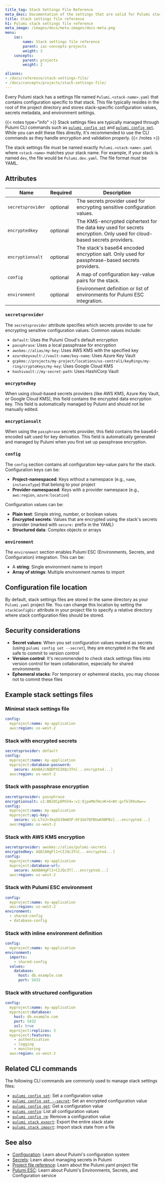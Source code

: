```yaml
---
title_tag: Stack Settings File Reference
meta_desc: Documentation of the settings that are valid for Pulumi stack configuration files (Pulumi.<stack-name>.yaml).
title: Stack settings file reference
h1: Pulumi stack settings file reference
meta_image: /images/docs/meta-images/docs-meta.png
menu:
    iac:
        name: Stack settings file reference
        parent: iac-concepts-projects
        weight: 2
    concepts:
        parent: projects
        weight: 2

aliases:
- /docs/reference/stack-settings-file/
- /docs/concepts/projects/stack-settings-file/
---
```


Every Pulumi stack has a settings file named `Pulumi.<stack-name>.yaml` that contains configuration specific to that stack. This file typically resides in the root of the project directory and stores stack-specific configuration values, secrets metadata, and environment settings.

{{< notes type="info" >}}
Stack settings files are typically managed through Pulumi CLI commands such as [`pulumi config set`](/docs/iac/cli/commands/pulumi_config_set/) and [`pulumi config get`](/docs/iac/cli/commands/pulumi_config_get/). While you can edit these files directly, it's recommended to use the CLI commands as they handle encryption and validation properly.
{{< /notes >}}

The stack settings file must be named exactly `Pulumi.<stack-name>.yaml` where `<stack-name>` matches your stack name. For example, if your stack is named `dev`, the file would be `Pulumi.dev.yaml`. The file format must be YAML.

## Attributes

| Name | Required | Description |
| - | - | - |
| `secretsprovider` | optional | The secrets provider used for encrypting sensitive configuration values. |
| `encryptedkey` | optional | The KMS-encrypted ciphertext for the data key used for secrets encryption. Only used for cloud-based secrets providers. |
| `encryptionsalt` | optional | The stack's base64 encoded encryption salt. Only used for passphrase-based secrets providers. |
| `config` | optional | A map of configuration key-value pairs for the stack. |
| `environment` | optional | Environment definition or list of environments for Pulumi ESC integration. |

### `secretsprovider`

The `secretsprovider` attribute specifies which secrets provider to use for encrypting sensitive configuration values. Common values include:

- `default`: Uses the Pulumi Cloud's default encryption
- `passphrase`: Uses a local passphrase for encryption
- `awskms://alias/my-key`: Uses AWS KMS with the specified key
- `azurekeyvault://vault-name/key-name`: Uses Azure Key Vault
- `gcpkms://projects/my-project/locations/us-central1/keyRings/my-ring/cryptoKeys/my-key`: Uses Google Cloud KMS
- `hashivault://my-secret-path`: Uses HashiCorp Vault

### `encryptedkey`

When using cloud-based secrets providers (like AWS KMS, Azure Key Vault, or Google Cloud KMS), this field contains the encrypted data encryption key. This field is automatically managed by Pulumi and should not be manually edited.

### `encryptionsalt`

When using the `passphrase` secrets provider, this field contains the base64-encoded salt used for key derivation. This field is automatically generated and managed by Pulumi when you first set up passphrase encryption.

### `config`

The `config` section contains all configuration key-value pairs for the stack. Configuration keys can be:

- **Project-namespaced**: Keys without a namespace (e.g., `name`, `instanceType`) that belong to your project
- **Provider-namespaced**: Keys with a provider namespace (e.g., `aws:region`, `azure:location`)

Configuration values can be:

- **Plain text**: Simple string, number, or boolean values
- **Encrypted secrets**: Values that are encrypted using the stack's secrets provider (marked with `secure:` prefix in the YAML)
- **Structured data**: Complex objects or arrays

### `environment`

The `environment` section enables Pulumi ESC (Environments, Secrets, and Configuration) integration. This can be:

- A **string**: Single environment name to import
- **Array of strings**: Multiple environment names to import

## Configuration file location

By default, stack settings files are stored in the same directory as your `Pulumi.yaml` project file. You can change this location by setting the `stackConfigDir` attribute in your project file to specify a relative directory where stack configuration files should be stored.

## Security considerations

- **Secret values**: When you set configuration values marked as secrets (using `pulumi config set --secret`), they are encrypted in the file and safe to commit to version control
- **Version control**: It's recommended to check stack settings files into version control for team collaboration, especially for shared environments
- **Ephemeral stacks**: For temporary or ephemeral stacks, you may choose not to commit these files

## Example stack settings files

### Minimal stack settings file

```yaml
config:
  myproject:name: my-application
  aws:region: us-west-2
```

### Stack with encrypted secrets

```yaml
secretsprovider: default
config:
  myproject:name: my-application
  myproject:database-password:
    secure: AAABAJcNQDPX5IKQc3Tn[...encrypted...]
  aws:region: us-west-2
```

### Stack with passphrase encryption

```yaml
secretsprovider: passphrase
encryptionsalt: v1:BNJOCpOPGV4=:v1:9jpeMm7HcnK+6+Wt:gcfklR9vOw==
config:
  myproject:name: my-application
  myproject:api-key:
    secure: v1:LToJ+3kqSG30mW3P:6F1Gm7QFBUwKOBPBz[...encrypted...]
  aws:region: us-west-2
```

### Stack with AWS KMS encryption

```yaml
secretsprovider: awskms://alias/pulumi-secrets
encryptedkey: AQECAHgFl1+CIJQc3Tn[...encrypted...]
config:
  myproject:name: my-application
  myproject:database-url:
    secure: AAABAHgFl1+CIJQc3T[...encrypted...]
  aws:region: us-west-2
```

### Stack with Pulumi ESC environment

```yaml
config:
  myproject:name: my-application
  aws:region: us-west-2
environment:
  - shared-config
  - database-config
```

### Stack with inline environment definition

```yaml
config:
  myproject:name: my-application
environment:
  imports:
    - shared-config
  values:
    database:
      host: db.example.com
      port: 5432
```

### Stack with structured configuration

```yaml
config:
  myproject:name: my-application
  myproject:database:
    host: db.example.com
    port: 5432
    ssl: true
  myproject:replicas: 3
  myproject:features:
    - authentication
    - logging
    - monitoring
  aws:region: us-west-2
```

## Related CLI commands

The following CLI commands are commonly used to manage stack settings files:

- [`pulumi config set`](/docs/iac/cli/commands/pulumi_config_set/): Set a configuration value
- [`pulumi config set --secret`](/docs/iac/cli/commands/pulumi_config_set/): Set an encrypted configuration value
- [`pulumi config get`](/docs/iac/cli/commands/pulumi_config_get/): Get a configuration value
- [`pulumi config`](/docs/iac/cli/commands/pulumi_config/): List all configuration values
- [`pulumi config rm`](/docs/iac/cli/commands/pulumi_config_rm/): Remove a configuration value
- [`pulumi stack export`](/docs/iac/cli/commands/pulumi_stack_export/): Export the entire stack state
- [`pulumi stack import`](/docs/iac/cli/commands/pulumi_stack_import/): Import stack state from a file

## See also

- [Configuration](/docs/iac/concepts/config/): Learn about Pulumi's configuration system
- [Secrets](/docs/iac/concepts/secrets/): Learn about managing secrets in Pulumi
- [Project file reference](/docs/iac/concepts/projects/project-file/): Learn about the Pulumi.yaml project file
- [Pulumi ESC](/docs/esc/): Learn about Pulumi's Environments, Secrets, and Configuration service
